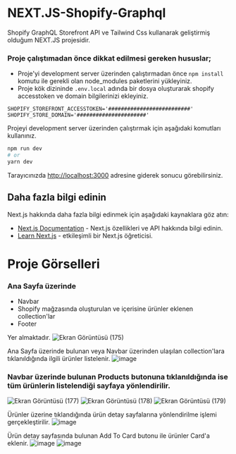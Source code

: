 # NEXT.JS-Shopify-Graphql 

Shopify GraphQL Storefront API ve Tailwind Css kullanarak geliştirmiş olduğum NEXT.JS projesidir.

### Proje çalıştımadan önce dikkat edilmesi gereken hususlar;
* Proje'yi development server üzerinden çalıştırmadan önce `npm install` komutu ile gerekli olan node_modules paketlerini yükleyiniz.
* Proje kök dizininde `.env.local` adında bir dosya oluşturarak shopify accesstoken ve domain bilgilerinizi ekleyiniz.
```
SHOPIFY_STOREFRONT_ACCESSTOKEN='##########################'
SHOPIFY_STORE_DOMAIN='######################'
```

Projeyi development server üzerinden çalıştırmak için aşağıdaki komutları kullanınız.

```bash
npm run dev
# or
yarn dev
```

Tarayıcınızda [http://localhost:3000](http://localhost:3000) adresine giderek sonucu görebilirsiniz. 

## Daha fazla bilgi edinin
Next.js hakkında daha fazla bilgi edinmek için aşağıdaki kaynaklara göz atın:

- [Next.js Documentation](https://nextjs.org/docs) -  Next.js özellikleri ve API hakkında bilgi edinin.
- [Learn Next.js](https://nextjs.org/learn) -  etkileşimli bir Next.js öğreticisi.

# Proje Görselleri
### Ana Sayfa üzerinde
* Navbar
* Shopify mağzasında oluşturulan ve içerisine ürünler eklenen collection'lar
* Footer

Yer almaktadır.
![Ekran Görüntüsü (175)](https://user-images.githubusercontent.com/98388628/184003274-de169123-5a07-4217-a338-2e5195d27b81.png)


 Ana Sayfa üzerinde bulunan veya Navbar üzerinden ulaşılan collection'lara tıklanıldığında ilgili ürünler listelenir.
![image](https://user-images.githubusercontent.com/98388628/184005751-c6e020a4-10b2-4ad8-83cc-fbbcd1491b17.png)


### Navbar üzerinde bulunan Products butonuna tıklanıldığında ise tüm ürünlerin listelendiği sayfaya yönlendirilir.
![Ekran Görüntüsü (177)](https://user-images.githubusercontent.com/98388628/184006251-5610dde1-baf0-4fb4-80df-9d0fb6395639.png)
![Ekran Görüntüsü (178)](https://user-images.githubusercontent.com/98388628/184006190-bd3eaddc-533c-44a1-956f-e9dc5eb4fa57.png)
![Ekran Görüntüsü (179)](https://user-images.githubusercontent.com/98388628/184006281-6e24c62b-744b-4009-acc8-8906b702fa94.png)


Ürünler üzerine tıklandığında ürün detay sayfalarına yönlendirilme işlemi gerçekleştirilir.
![image](https://user-images.githubusercontent.com/98388628/184006671-d8a31af2-cbcd-41bc-b71a-1a418cc89caf.png)

 Ürün detay sayfasında bulunan Add To Card butonu ile ürünler Card'a eklenir.
![image](https://user-images.githubusercontent.com/98388628/184006929-eb882b95-18bc-4bb2-ae90-0efd10d50457.png)
![image](https://user-images.githubusercontent.com/98388628/184007094-9d09437d-3f3b-482c-87d7-a0ad5d2af52e.png)



